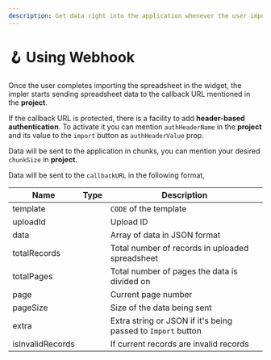 ```yaml
---
description: Get data right into the application whenever the user imports the spreadsheet
---
```


# 🪝 Using Webhook

Once the user completes importing the spreadsheet in the widget, the impler starts sending spreadsheet data to the callback URL mentioned in the **project**.

If the callback URL is protected, there is a facility to add **header-based authentication**. To activate it you can mention `authHeaderName` in the **project** and its value to the `import` button as `authHeaderValue` prop.

Data will be sent to the application in chunks, you can mention your desired `chunkSize` in **project**.

Data will be sent to the `callbackURL` in the following format,

<table><thead><tr><th>Name</th><th data-type="select" data-multiple>Type</th><th>Description</th></tr></thead><tbody><tr><td>template</td><td></td><td><code>CODE</code> of the template</td></tr><tr><td>uploadId</td><td></td><td>Upload ID</td></tr><tr><td>data</td><td></td><td>Array of data in JSON format</td></tr><tr><td>totalRecords</td><td></td><td>Total number of records in uploaded spreadsheet</td></tr><tr><td>totalPages</td><td></td><td>Total number of pages the data is divided on</td></tr><tr><td>page</td><td></td><td>Current page number</td></tr><tr><td>pageSize</td><td></td><td>Size of the data being sent</td></tr><tr><td>extra</td><td></td><td>Extra string or JSON if it's being passed to <code>Import</code> button</td></tr><tr><td>isInvalidRecords</td><td></td><td>If current records are invalid records</td></tr></tbody></table>
